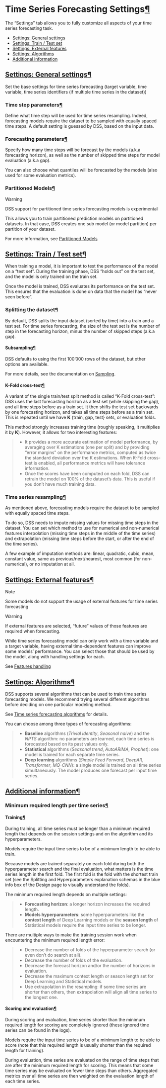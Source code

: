 Time Series Forecasting Settings[¶](#time-series-forecasting-settings "Permalink to this heading")
==================================================================================================


The “Settings” tab allows you to fully customize all aspects of your time series forecasting task.



* [Settings: General settings](#settings-general-settings)
* [Settings: Train / Test set](#settings-train-test-set)
* [Settings: External features](#settings-external-features)
* [Settings: Algorithms](#settings-algorithms)
* [Additional information](#additional-information)




[Settings: General settings](#id1)[¶](#settings-general-settings "Permalink to this heading")
---------------------------------------------------------------------------------------------


Set the base settings for time series forecasting (target variable, time variable, time series identifiers (if multiple time series in the dataset))



### Time step parameters[¶](#time-step-parameters "Permalink to this heading")


Define what time step will be used for time series resampling. Indeed, forecasting models require the dataset to be sampled with equally spaced time steps.
A default setting is guessed by DSS, based on the input data.




### Forecasting parameters[¶](#forecasting-parameters "Permalink to this heading")


Specify how many time steps will be forecast by the models (a.k.a forecasting horizon), as well as the number of skipped time steps for model evaluation (a.k.a gap).


You can also choose what quantiles will be forecasted by the models (also used for some evaluation metrics).




### Partitioned Models[¶](#partitioned-models "Permalink to this heading")



Warning


DSS support for partitioned time series forecasting models is experimental



This allows you to train partitioned prediction models on partitioned datasets. In that case, DSS creates one sub model (or model partition) per partition of your dataset.


For more information, see [Partitioned Models](../partitioned.html)





[Settings: Train / Test set](#id2)[¶](#settings-train-test-set "Permalink to this heading")
-------------------------------------------------------------------------------------------


When training a model, it is important to test the performance of the model on a “test set”. During the training phase, DSS “holds out” on the test set, and the model is only trained on the train set.


Once the model is trained, DSS evaluates its performance on the test set. This ensures that the evaluation is done on data that the model has “never seen before”.



### Splitting the dataset[¶](#splitting-the-dataset "Permalink to this heading")


By default, DSS splits the input dataset (sorted by time) into a train and a test set. For time series forecasting, the size of the test set is the number of step in the forecasting horizon, minus the number of skipped steps (a.k.a gap).



#### Subsampling[¶](#subsampling "Permalink to this heading")


DSS defaults to using the first 100’000 rows of the dataset, but other options are available.


For more details, see the documentation on [Sampling](../../explore/sampling.html).




#### K\-Fold cross\-test[¶](#k-fold-cross-test "Permalink to this heading")


A variant of the single train/test split method is called “K\-Fold cross\-test”: DSS uses the last forecasting horizon as a test set (while skipping the gap), and all time steps before as a train set.
It then shifts the test set backwards by one forecasting horizon, and takes all time steps before as a train set. This is repeated until we have **K** {train, gap, test} sets, or evaluation folds.


This method strongly increases training time (roughly speaking, it multiplies it by **K**). However, it allows for two interesting features:



> * It provides a more accurate estimation of model performance, by averaging over K estimations (one per split) and by providing “error margins” on the performance metrics, computed as twice the standard deviation over the K estimations. When K\-Fold cross\-test is enabled, all performance metrics will have tolerance information.
> * Once the scores have been computed on each fold, DSS can retrain the model on 100% of the dataset’s data. This is useful if you don’t have much training data.





### Time series resampling[¶](#time-series-resampling "Permalink to this heading")


As mentioned above, forecasting models require the dataset to be sampled with equally spaced time steps.


To do so, DSS needs to impute missing values for missing time steps in the dataset. You can set which method to use for numerical and non\-numerical features interpolation (missing time steps in the middle of the time series) and extrapolation (missing time steps before the start, or after the end of the time series).


A few example of imputation methods are: linear, quadratic, cubic, mean, constant value, same as previous/next/nearest, most common (for non\-numerical), or no imputation at all.





[Settings: External features](#id3)[¶](#settings-external-features "Permalink to this heading")
-----------------------------------------------------------------------------------------------



Note


Some models do not support the usage of external features for time series forecasting




Warning


If external features are selected, “future” values of those features are required when forecasting.



While time series forecasting model can only work with a time variable and a target variable, having external time\-dependent features can improve some models’ performance. You can select those that should be used by the model, along with handling settings for each.


See [Features handling](../features-handling/index.html)




[Settings: Algorithms](#id4)[¶](#settings-algorithms "Permalink to this heading")
---------------------------------------------------------------------------------


DSS supports several algorithms that can be used to train time series forecasting models. We recommend trying several different algorithms before deciding on one particular modeling method.


See [Time series forecasting algorithms](../algorithms/in-memory-python.html#timeseries-forecasting-algorithms) for details.


You can choose among three types of forecasting algorithms:



> * **Baseline** algorithms (*Trivial identity*, *Seasonal naive*) and the *NPTS* algorithm: no parameters are learned, each time series is forecasted based on its past values only.
> * **Statistical** algorithms (*Seasonal trend*, *AutoARIMA*, *Prophet*): one model is trained for each separate time series.
> * **Deep learning** algorithms (*Simple Feed Forward*, *DeepAR*, *Transformer*, *MQ\-CNN*): a single model is trained on all time series simultaneously. The model produces one forecast per input time series.




[Additional information](#id5)[¶](#additional-information "Permalink to this heading")
--------------------------------------------------------------------------------------



### Minimum required length per time series[¶](#minimum-required-length-per-time-series "Permalink to this heading")



#### Training[¶](#training "Permalink to this heading")


During training, all time series must be longer than a minimum required length that depends on the session settings and on the algorithm and its hyperparameters.


Models require the input time series to be of a minimum length to be able to train.


Because models are trained separately on each fold during both the hyperparameter search and the final evaluation, what matters is the time series length in the first fold.
The first fold is the fold with the shortest train set (see the Splitting and Hyperparameters explanation schemas in the blue info box of the Design page to visually understand the folds).


The minimum required length depends on multiple settings:



> * **Forecasting horizon**: a longer horizon increases the required length.
> * **Models hyperparameters**: some hyperparameters like the **context length** of Deep Learning models or the **season length** of Statistical models require the input time series to be longer.


There are multiple ways to make the training session work when encountering the minimum required length error:



> * Decrease the number of folds of the hyperparameter search (or even don’t do search at all).
> * Decrease the number of folds of the evaluation.
> * Decrease the forecast horizon and/or the number of horizons in evaluation.
> * Decrease the maximum context length or season length set for Deep Learning and Statistical models.
> * Use extrapolation in the resampling: if some time series are shorter than others, then extrapolation will align all time series to the longest one.




#### Scoring and evaluation[¶](#scoring-and-evaluation "Permalink to this heading")


During scoring and evaluation, time series shorter than the minimum required length for scoring are completely ignored (these ignored time series can be found in the logs).


Models require the input time series to be of a minimum length to be able to score (note that this required length is usually shorter than the required length for training).


During evaluation, time series are evaluated on the range of time steps that are after the minimum required length for scoring.
This means that some time series may be evaluated on fewer time steps than others.
Aggregated metrics over all time series are then weighted on the evaluation length of each time series.